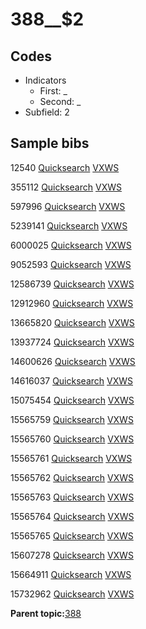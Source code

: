 # 388\_\_$2

## Codes

-   Indicators
    -   First: \_
    -   Second: \_
-   Subfield: 2

## Sample bibs

12540 [Quicksearch](https://search.library.yale.edu/catalog/12540) [VXWS](http://prodorbis.library.yale.edu:7014/vxws/GetHoldingsService?bibId=12540)

355112 [Quicksearch](https://search.library.yale.edu/catalog/355112) [VXWS](http://prodorbis.library.yale.edu:7014/vxws/GetHoldingsService?bibId=355112)

597996 [Quicksearch](https://search.library.yale.edu/catalog/597996) [VXWS](http://prodorbis.library.yale.edu:7014/vxws/GetHoldingsService?bibId=597996)

5239141 [Quicksearch](https://search.library.yale.edu/catalog/5239141) [VXWS](http://prodorbis.library.yale.edu:7014/vxws/GetHoldingsService?bibId=5239141)

6000025 [Quicksearch](https://search.library.yale.edu/catalog/6000025) [VXWS](http://prodorbis.library.yale.edu:7014/vxws/GetHoldingsService?bibId=6000025)

9052593 [Quicksearch](https://search.library.yale.edu/catalog/9052593) [VXWS](http://prodorbis.library.yale.edu:7014/vxws/GetHoldingsService?bibId=9052593)

12586739 [Quicksearch](https://search.library.yale.edu/catalog/12586739) [VXWS](http://prodorbis.library.yale.edu:7014/vxws/GetHoldingsService?bibId=12586739)

12912960 [Quicksearch](https://search.library.yale.edu/catalog/12912960) [VXWS](http://prodorbis.library.yale.edu:7014/vxws/GetHoldingsService?bibId=12912960)

13665820 [Quicksearch](https://search.library.yale.edu/catalog/13665820) [VXWS](http://prodorbis.library.yale.edu:7014/vxws/GetHoldingsService?bibId=13665820)

13937724 [Quicksearch](https://search.library.yale.edu/catalog/13937724) [VXWS](http://prodorbis.library.yale.edu:7014/vxws/GetHoldingsService?bibId=13937724)

14600626 [Quicksearch](https://search.library.yale.edu/catalog/14600626) [VXWS](http://prodorbis.library.yale.edu:7014/vxws/GetHoldingsService?bibId=14600626)

14616037 [Quicksearch](https://search.library.yale.edu/catalog/14616037) [VXWS](http://prodorbis.library.yale.edu:7014/vxws/GetHoldingsService?bibId=14616037)

15075454 [Quicksearch](https://search.library.yale.edu/catalog/15075454) [VXWS](http://prodorbis.library.yale.edu:7014/vxws/GetHoldingsService?bibId=15075454)

15565759 [Quicksearch](https://search.library.yale.edu/catalog/15565759) [VXWS](http://prodorbis.library.yale.edu:7014/vxws/GetHoldingsService?bibId=15565759)

15565760 [Quicksearch](https://search.library.yale.edu/catalog/15565760) [VXWS](http://prodorbis.library.yale.edu:7014/vxws/GetHoldingsService?bibId=15565760)

15565761 [Quicksearch](https://search.library.yale.edu/catalog/15565761) [VXWS](http://prodorbis.library.yale.edu:7014/vxws/GetHoldingsService?bibId=15565761)

15565762 [Quicksearch](https://search.library.yale.edu/catalog/15565762) [VXWS](http://prodorbis.library.yale.edu:7014/vxws/GetHoldingsService?bibId=15565762)

15565763 [Quicksearch](https://search.library.yale.edu/catalog/15565763) [VXWS](http://prodorbis.library.yale.edu:7014/vxws/GetHoldingsService?bibId=15565763)

15565764 [Quicksearch](https://search.library.yale.edu/catalog/15565764) [VXWS](http://prodorbis.library.yale.edu:7014/vxws/GetHoldingsService?bibId=15565764)

15565765 [Quicksearch](https://search.library.yale.edu/catalog/15565765) [VXWS](http://prodorbis.library.yale.edu:7014/vxws/GetHoldingsService?bibId=15565765)

15607278 [Quicksearch](https://search.library.yale.edu/catalog/15607278) [VXWS](http://prodorbis.library.yale.edu:7014/vxws/GetHoldingsService?bibId=15607278)

15664911 [Quicksearch](https://search.library.yale.edu/catalog/15664911) [VXWS](http://prodorbis.library.yale.edu:7014/vxws/GetHoldingsService?bibId=15664911)

15732962 [Quicksearch](https://search.library.yale.edu/catalog/15732962) [VXWS](http://prodorbis.library.yale.edu:7014/vxws/GetHoldingsService?bibId=15732962)

**Parent topic:**[388](../../tags/388/388.md)

